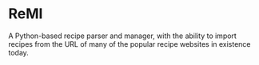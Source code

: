 # ReMI
A Python-based recipe parser and manager, with the ability to import recipes from the URL of many of the popular recipe websites in existence today. 
